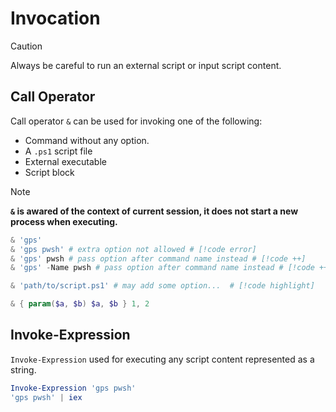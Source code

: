 # Invocation

> [!CAUTION]
> Always be careful to run an external script or input script content.

## Call Operator

Call operator `&` can be used for invoking one of the following:

- Command without any option.
- A `.ps1` script file
- External executable
- Script block

> [!NOTE]
> **`&` is awared of the context of current session, it does not start a new process when executing.**

```ps1
& 'gps'
& 'gps pwsh' # extra option not allowed # [!code error] 
& 'gps' pwsh # pass option after command name instead # [!code ++] 
& 'gps' -Name pwsh # pass option after command name instead # [!code ++] 

& 'path/to/script.ps1' # may add some option...  # [!code highlight] 

& { param($a, $b) $a, $b } 1, 2
```

## Invoke-Expression

`Invoke-Expression` used for executing any script content represented as a string.

```ps1
Invoke-Expression 'gps pwsh'
'gps pwsh' | iex
```
